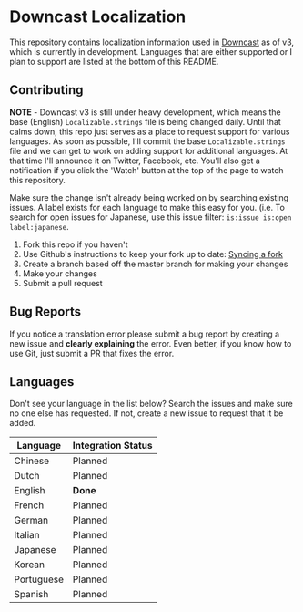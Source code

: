 # Downcast Localization

This repository contains localization information used in [Downcast](https://downcast.fm) as of v3, which is currently in development. Languages that are either supported or I plan to support are listed at the bottom of this README.

## Contributing

**NOTE** - Downcast v3 is still under heavy development, which means the base (English) `Localizable.strings` file is being changed daily. Until that calms down, this repo just serves as a place to request support for various languages. As soon as possible, I'll commit the base `Localizable.strings` file and we can get to work on adding support for additional languages. At that time I'll announce it on Twitter, Facebook, etc. You'll also get a notification if you click the 'Watch' button at the top of the page to watch this repository.

Make sure the change isn't already being worked on by searching existing issues. A label exists for each language to make this easy for you. (i.e. To search for open issues for Japanese, use this issue filter: ```is:issue is:open label:japanese```.

1. Fork this repo if you haven't
2. Use Github's instructions to keep your fork up to date: [Syncing a fork](https://help.github.com/articles/syncing-a-fork/)
3. Create a branch based off the master branch for making your changes
4. Make your changes
5. Submit a pull request

## Bug Reports

If you notice a translation error please submit a bug report by creating a new issue and **clearly explaining** the error. Even better, if you know how to use Git, just submit a PR that fixes the error.

## Languages

Don't see your language in the list below? Search the issues and make sure no one else has requested. If not, create a new issue to request that it be added.

| Language | Integration Status |
| -------- | ------------------ |
|Chinese|Planned|
|Dutch|Planned|
|English|**Done**|
|French|Planned|
|German|Planned|
|Italian|Planned|
|Japanese|Planned|
|Korean|Planned|
|Portuguese|Planned|
|Spanish|Planned|